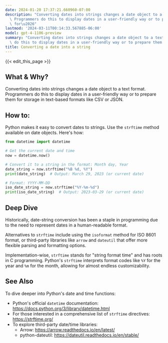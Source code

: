 ```yaml
---
date: 2024-01-20 17:37:21.660960-07:00
description: "Converting dates into strings changes a date object to a text format.\
  \ Programmers do this to display dates in a user-friendly way or to prepare them\
  \ for\u2026"
lastmod: '2024-03-11T00:14:33.567885-06:00'
model: gpt-4-1106-preview
summary: "Converting dates into strings changes a date object to a text format. Programmers\
  \ do this to display dates in a user-friendly way or to prepare them for\u2026"
title: Converting a date into a string
---
```


{{< edit_this_page >}}

## What & Why?
Converting dates into strings changes a date object to a text format. Programmers do this to display dates in a user-friendly way or to prepare them for storage in text-based formats like CSV or JSON.

## How to:
Python makes it easy to convert dates to strings. Use the `strftime` method available on date objects. Here's how:

```Python
from datetime import datetime

# Get the current date and time
now = datetime.now()

# Convert it to a string in the format: Month day, Year
date_string = now.strftime("%B %d, %Y")
print(date_string)  # Output: March 29, 2023 (or current date)

# Format: YYYY-MM-DD
iso_date_string = now.strftime("%Y-%m-%d")
print(iso_date_string)  # Output: 2023-03-29 (or current date)
```

## Deep Dive
Historically, date-string conversion has been a staple in programming due to the need to represent dates in a human-readable format. 

Alternatives to `strftime` include using the `isoformat` method for ISO 8601 format, or third-party libraries like `arrow` and `dateutil` that offer more flexible parsing and formatting options.

Implementation-wise, `strftime` stands for "string format time" and has roots in C programming. Python's `strftime` interprets format codes like `%Y` for the year and `%m` for the month, allowing for almost endless customizability.

## See Also
To dive deeper into Python's date and time functions:
- Python's official `datetime` documentation: https://docs.python.org/3/library/datetime.html
- For those interested in a comprehensive list of `strftime` directives: https://strftime.org/
- To explore third-party date/time libraries: 
  - Arrow: https://arrow.readthedocs.io/en/latest/
  - python-dateutil: https://dateutil.readthedocs.io/en/stable/

